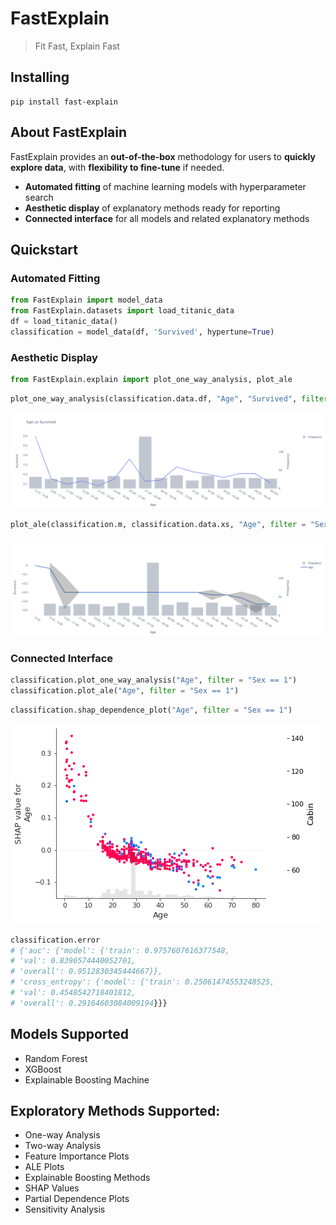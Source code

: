 # FastExplain
> Fit Fast, Explain Fast

## Installing
```
pip install fast-explain
``` 
## About FastExplain
FastExplain provides an **out-of-the-box** methodology for users to **quickly explore data**, with **flexibility to fine-tune** if needed.
- **Automated fitting** of machine learning models with hyperparameter search
- **Aesthetic display** of explanatory methods ready for reporting
- **Connected interface** for all models and related explanatory methods

## Quickstart
### Automated Fitting
``` python
from FastExplain import model_data
from FastExplain.datasets import load_titanic_data
df = load_titanic_data()
classification = model_data(df, 'Survived', hypertune=True)
``` 
### Aesthetic Display
``` python
from FastExplain.explain import plot_one_way_analysis, plot_ale
```
``` python
plot_one_way_analysis(classification.data.df, "Age", "Survived", filter = "Sex == 1")
```
<img alt="One Way" src="images/one_way.png">

``` python
plot_ale(classification.m, classification.data.xs, "Age", filter = "Sex == 1", dep_name = "Survived")
```
<img alt="ALE" src="images/ALE.png">

### Connected Interface
``` python
classification.plot_one_way_analysis("Age", filter = "Sex == 1")
classification.plot_ale("Age", filter = "Sex == 1")
```

``` python
classification.shap_dependence_plot("Age", filter = "Sex == 1")
```
<img alt="SHAP" src="images/shap.png">

``` python
classification.error
# {'auc': {'model': {'train': 0.9757607616377548,
# 'val': 0.8396574440052701,
# 'overall': 0.9512830345444667}},
# 'cross_entropy': {'model': {'train': 0.25061474553248525,
# 'val': 0.4548542718401812,
# 'overall': 0.29164603084009194}}}
``` 

## Models Supported
- Random Forest
- XGBoost
- Explainable Boosting Machine

## Exploratory Methods Supported:
- One-way Analysis
- Two-way Analysis
- Feature Importance Plots
- ALE Plots
- Explainable Boosting Methods
- SHAP Values
- Partial Dependence Plots
- Sensitivity Analysis
























